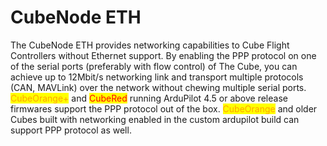 # CubeNode ETH

The CubeNode ETH provides networking capabilities to Cube Flight Controllers without Ethernet support. By enabling the PPP protocol on one of the serial ports (preferably with flow control) of The Cube, you can achieve up to 12Mbit/s networking link and transport multiple protocols (CAN, MAVLink) over the network without chewing multiple serial ports. <mark style="color:orange;">CubeOrange+</mark> and <mark style="color:red;">CubeRed</mark> running ArduPilot 4.5  or above release firmwares support the PPP protocol out of the box. <mark style="color:orange;">CubeOrange</mark>  and older Cubes built with networking enabled in the custom ardupilot build can support PPP protocol as well.
